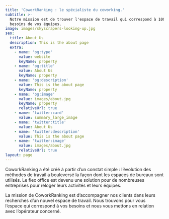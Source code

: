 ```yaml
---
title: 'CoworkRanking : le spécialiste du coworking.'
subtitle: >-
  Notre mission est de trouver l'espace de travail qui correspond à 100% aux
  besoins de vos équipes.
image: images/skyscrapers-looking-up.jpg
seo:
  title: About Us
  description: This is the about page
  extra:
    - name: 'og:type'
      value: website
      keyName: property
    - name: 'og:title'
      value: About Us
      keyName: property
    - name: 'og:description'
      value: This is the about page
      keyName: property
    - name: 'og:image'
      value: images/about.jpg
      keyName: property
      relativeUrl: true
    - name: 'twitter:card'
      value: summary_large_image
    - name: 'twitter:title'
      value: About Us
    - name: 'twitter:description'
      value: This is the about page
    - name: 'twitter:image'
      value: images/about.jpg
      relativeUrl: true
layout: page
---
```

CoworkRanking a été créé à partir d’un constat simple : l’évolution des méthodes de travail a bouleversé la façon dont les espaces de bureaux sont utilisés. Le flex office est devenu une solution pour de nombreuses entreprises pour reloger leurs activités et leurs équipes.

La mission de CoworkRanking est d’accompagner nos clients dans leurs recherches d’un nouvel espace de travail. Nous trouvons pour vous l’espace qui correspond à vos besoins et nous vous mettons en relation avec l’opérateur concerné.
